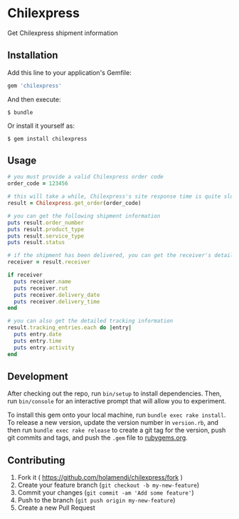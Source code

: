# Chilexpress

Get Chilexpress shipment information

## Installation

Add this line to your application's Gemfile:

```ruby
gem 'chilexpress'
```

And then execute:

    $ bundle

Or install it yourself as:

    $ gem install chilexpress

## Usage

```ruby
# you must provide a valid Chilexpress order code
order_code = 123456

# this will take a while, Chilexpress's site response time is quite slow
result = Chilexpress.get_order(order_code)

# you can get the following shipment information
puts result.order_number
puts result.product_type
puts result.service_type
puts result.status

# if the shipment has been delivered, you can get the receiver's details
receiver = result.receiver

if receiver
  puts receiver.name
  puts receiver.rut
  puts receiver.delivery_date
  puts receiver.delivery_time  
end

# you can also get the detailed tracking information
result.tracking_entries.each do |entry|
  puts entry.date
  puts entry.time
  puts entry.activity
end
```

## Development

After checking out the repo, run `bin/setup` to install dependencies. Then, run `bin/console` for an interactive prompt that will allow you to experiment.

To install this gem onto your local machine, run `bundle exec rake install`. To release a new version, update the version number in `version.rb`, and then run `bundle exec rake release` to create a git tag for the version, push git commits and tags, and push the `.gem` file to [rubygems.org](https://rubygems.org).

## Contributing

1. Fork it ( https://github.com/holamendi/chilexpress/fork )
2. Create your feature branch (`git checkout -b my-new-feature`)
3. Commit your changes (`git commit -am 'Add some feature'`)
4. Push to the branch (`git push origin my-new-feature`)
5. Create a new Pull Request
